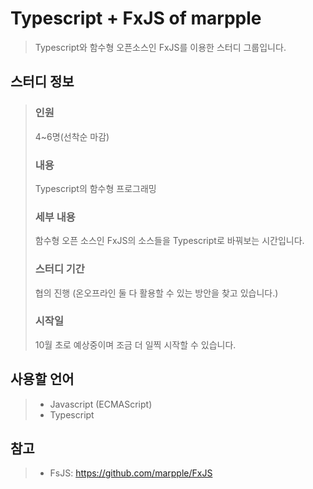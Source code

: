 # Typescript + FxJS of marpple

> Typescript와 함수형 오픈소스인 FxJS를 이용한 스터디 그룹입니다.

## 스터디 정보
> ### 인원
> 4~6명(선착순 마감)
> ### 내용
> Typescript의 함수형 프로그래밍
> ### 세부 내용
> 함수형 오픈 소스인 FxJS의 소스들을 Typescript로 바꿔보는 시간입니다.
> ### 스터디 기간
> 협의 진행 (온오프라인 둘 다 활용할 수 있는 방안을 찾고 있습니다.)
> ### 시작일
> 10월 초로 예상중이며 조금 더 일찍 시작할 수 있습니다.

## 사용할 언어
> * Javascript (ECMAScript)
> * Typescript

## 참고

> * FsJS: https://github.com/marpple/FxJS
